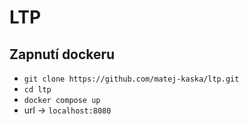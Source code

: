 # LTP
## Zapnutí dockeru
- ``git clone https://github.com/matej-kaska/ltp.git``
- ``cd ltp``
- ``docker compose up``
- url -> ``localhost:8080``